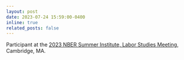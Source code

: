 ```yaml
---
layout: post
date: 2023-07-24 15:59:00-0400
inline: true
related_posts: false
---
```


Participant at the [2023 NBER Summer Institute, Labor Studies Meeting](https://www.nber.org/conferences/si-2023-labor-studies), Cambridge, MA.
